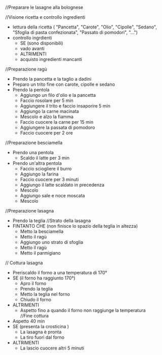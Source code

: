 //Preparare le lasagne alla bolognese

//Visione ricetta e controllo ingredienti
- lettura della ricetta  ( "Pancetta", "Carote", "Olio", "Cipolle", "Sedano", "Sfoglia di pasta confezionata", "Passato di pomodori", "...")
- controllo ingrdienti
  - SE (sono disponibili)
   - vado avanti
  - ALTRIMENTI
   - acquisto ingredienti mancanti


//Preparazione ragù
- Prendo la pancetta e la taglio a dadini
- Preparo un trito fine con carote, cipolle e sedano
- Prendo la pentola 
  - Aggiungo un filo d'olio e la pancetta 
  - Faccio rosolare per 5 min
  - Aggiungere il trito e faccio insaporire 5 min
  - Aggiungo la carne macinata 
  - Mescolo e alzo la fiamma
  - Faccio cuocere la carne per 15 min
  - Aggiungere la passata di pomodoro
  - Faccio cuocere per 2 ore

//Preparazione besciamella
- Prendo una pentola
  - Scaldo il latte per 3 min
- Prendo un'altra pentola
  - Faccio sciogliere il burro
  - Aggiungo la farina
  - Faccio cuocere per 3 minuti
  - Aggiungo il latte scaldato in precedenza
  - Mescolo
  - Aggiungo sale e noce moscata
  - Mescolo


//Preparazione lasagna
- Prendo la teglia
//Strato della lasagna 
- FINTANTO CHE (non finisce lo spazio della teglia in altezza) 
  - Metto la besciamella
  - Metto il ragù 
  - Aggiungo uno strato di sfoglia
  - Metto il ragù
  - Metto il parmigiano


// Cottura lasagna
- Preriscaldo il forno a una temperatura di 170°
- SE (il forno ha raggiunto 170°)
  - Apro il forno
  - Prendo la teglia
  - Metto la teglia nel forno 
  - Chiudo il forno
- ALTRIMENTI
  - Aspetto fino a quando il forno non raggiunge la temperatura  
//Fine cottura
- Aspetto 40 min
- SE (presenta la crosticina )
  - La lasagna è pronta
  - La tiro fuori dal forno
- ALTRIMENTI 
  - La lascio cuocere altri 5 minuti
    
